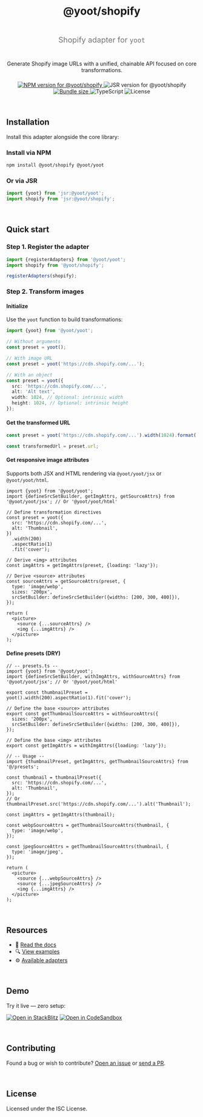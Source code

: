 <div align="center" style="display:grid;row-gap:0.5rem">

  <h1>@yoot/shopify</h1>

  <p style="font-size:1.25rem;opacity:0.6">
    Shopify adapter for <code>yoot</code>
  </p>

  <p style="margin-inline:auto">
    Generate Shopify image URLs with a unified, chainable API focused on core transformations.
  </p>

  <div style="max-width:80ch;margin-inline:auto">
    <a href="https://npmjs.com/package/@yoot/shopify">
      <img src="https://img.shields.io/npm/v/@yoot/shopify?style=flat-square&logo=npm&logoColor=white" alt="NPM version for @yoot/shopify" />
    </a>
    <img src="https://img.shields.io/jsr/v/@yoot/shopify?style=flat-square&logo=jsr&logoColor=white" alt="JSR version for @yoot/shopify" />
    <a href="https://bundlephobia.com/result?p=@yoot/shopify">
      <img src="https://img.shields.io/bundlephobia/minzip/@yoot/shopify?style=flat-square&label=minzipped" alt="Bundle size"  />
    </a>
    <img src="https://img.shields.io/badge/TypeScript-%E2%9C%94-blue?style=flat-square&logo=typescript&logoColor=white" alt="TypeScript" />
    <img src="https://img.shields.io/npm/l/@yoot/shopify?style=flat-square" alt="License" />
  </div>

</div>

&nbsp;

## Installation

Install this adapter alongside the core library:

### Install via NPM

```bash
npm install @yoot/shopify @yoot/yoot
```

### Or via JSR

```ts
import {yoot} from 'jsr:@yoot/yoot';
import shopify from 'jsr:@yoot/shopify';
```

&nbsp;

## Quick start

### Step 1. Register the adapter

```ts
import {registerAdapters} from '@yoot/yoot';
import shopify from '@yoot/shopify';

registerAdapters(shopify);
```

### Step 2. Transform images

#### Initialize

Use the `yoot` function to build transformations:

```ts
import {yoot} from '@yoot/yoot';

// Without arguments
const preset = yoot();

// With image URL
const preset = yoot('https://cdn.shopify.com/...');

// With an object
const preset = yoot({
  src: 'https://cdn.shopify.com/...',
  alt: 'Alt text',
  width: 1024, // Optional: intrinsic width
  height: 1024, // Optional: intrinsic height
});
```

#### Get the transformed URL

```ts
const preset = yoot('https://cdn.shopify.com/...').width(1024).format('webp');

const transformedUrl = preset.url;
```

#### Get responsive image attributes

Supports both JSX and HTML rendering via `@yoot/yoot/jsx` or `@yoot/yoot/html`.

```tsx
import {yoot} from '@yoot/yoot';
import {defineSrcSetBuilder, getImgAttrs, getSourceAttrs} from '@yoot/yoot/jsx'; // Or '@yoot/yoot/html'

// Define transformation directives
const preset = yoot({
  src: 'https://cdn.shopify.com/...',
  alt: 'Thumbnail',
})
  .width(200)
  .aspectRatio(1)
  .fit('cover');

// Derive <img> attributes
const imgAttrs = getImgAttrs(preset, {loading: 'lazy'});

// Derive <source> attributes
const sourceAttrs = getSourceAttrs(preset, {
  type: 'image/webp',
  sizes: '200px',
  srcSetBuilder: defineSrcSetBuilder({widths: [200, 300, 400]}),
});

return (
  <picture>
    <source {...sourceAttrs} />
    <img {...imgAttrs} />
  </picture>
);
```

#### Define presets (DRY)

```tsx
// -- presets.ts --
import {yoot} from '@yoot/yoot';
import {defineSrcSetBuilder, withImgAttrs, withSourceAttrs} from '@yoot/yoot/jsx'; // Or '@yoot/yoot/html'

export const thumbnailPreset = yoot().width(200).aspectRatio(1).fit('cover');

// Define the base <source> attributes
export const getThumbnailSourceAttrs = withSourceAttrs({
  sizes: '200px',
  srcSetBuilder: defineSrcSetBuilder({widths: [200, 300, 400]}),
});

// Define the base <img> attributes
export const getImgAttrs = withImgAttrs({loading: 'lazy'});

// -- Usage --
import {thumbnailPreset, getImgAttrs, getThumbnailSourceAttrs} from '@/presets';

const thumbnail = thumbnailPreset({
  src: 'https://cdn.shopify.com/...',
  alt: 'Thumbnail',
});
// Or thumbnailPreset.src('https://cdn.shopify.com/...').alt('Thumbnail');

const imgAttrs = getImgAttrs(thumbnail);

const webpSourceAttrs = getThumbnailSourceAttrs(thumbnail, {
  type: 'image/webp',
});

const jpegSourceAttrs = getThumbnailSourceAttrs(thumbnail, {
  type: 'image/jpeg',
});

return (
  <picture>
    <source {...webpSourceAttrs} />
    <source {...jpegSourceAttrs} />
    <img {...imgAttrs} />
  </picture>
);
```

&nbsp;

## Resources

- 📘 [Read the docs](https://github.com/theisel/yoot/tree/main/docs)
- 🔍 [View examples](https://github.com/theisel/yoot/tree/main/examples)
- ⚙️ [Available adapters](https://github.com/theisel/yoot)

&nbsp;

## Demo

Try it live — zero setup:

[![Open in StackBlitz](https://developer.stackblitz.com/img/open_in_stackblitz.svg)](https://stackblitz.com/github/theisel/yoot/tree/main/demo)
[![Open in CodeSandbox](https://codesandbox.io/static/img/play-codesandbox.svg)](https://codesandbox.io/p/sandbox/github/theisel/yoot/tree/main/demo)

&nbsp;

## Contributing

Found a bug or wish to contribute? [Open an issue](https://github.com/theisel/yoot/issues) or [send a PR](https://github.com/theisel/yoot/blob/main/CONTRIBUTING.md).

&nbsp;

## License

Licensed under the ISC License.
